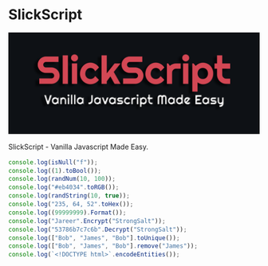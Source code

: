 # SlickScript

![./src/imgs/slick.png](./src/imgs/slick.png)

SlickScript - Vanilla Javascript Made Easy.

```js
console.log(isNull("f"));
console.log((1).toBool());
console.log(randNum(10, 100));
console.log("#eb4034".toRGB());
console.log(randString(10, true));
console.log("235, 64, 52".toHex());
console.log((99999999).Format());
console.log("Jareer".Encrypt("StrongSalt"));
console.log("53786b7c7c6b".Decrypt("StrongSalt"));
console.log(["Bob", "James", "Bob"].toUnique());
console.log(["Bob", "James", "Bob"].remove("James"));
console.log(`<!DOCTYPE html>`.encodeEntities());
```
